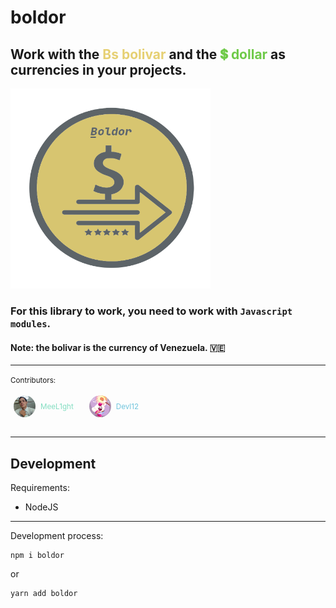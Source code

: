 # boldor

<h2>
  Work with the
  <span style="color: #e6d073">Bs bolivar</span> and the
  <span style="color: #6fca49">💲 dollar</span> as
  currencies in your projects.
</h2>

<img src="./img/boldor-logo.png" style="height: 320px; width: 320px">

### For this library to work, you need to work with `Javascript modules`.

#### Note: the bolivar is the currency of Venezuela. 🇻🇪

<hr>
<small>
  Contributors:
  <br>
  <br>
  <div style="display: flex; align-items: center; flex-direction: colum; justify-content: flex-start">
    <a
      href="https://www.github.com/MeeL1ght"
      target="_BLANK"
      style="text-decoration: none; display: flex; align-items: center; color: #85dec2"
    >
      <img
        src="./img/meelight-pic.png"
          style="height: 35px; width: 35px; border-radius: 100%;  object-fit: cover; margin-left: 5px"
      >
    <span style="margin-left: 8px">MeeL1ght</span>
    <a
      href="https://www.github.com/Devl12"
      target="_BLANK"
      style="text-decoration: none; display: flex; align-items: center; margin-left: 20px; color: #71c5dd"
    >
      <img
        src="./img/devl12-pic.png"
          style="height: 35px; width: 35px; border-radius: 100%;  object-fit: cover; margin-left: 5px"
      >
    <span style="margin-left: 8px">Devl12</span>
    </a>
  </div>
</small>
<br>
<hr>

## Development

Requirements:

- NodeJS

<hr>

Development process:

```
npm i boldor
```

or

```
yarn add boldor
```
